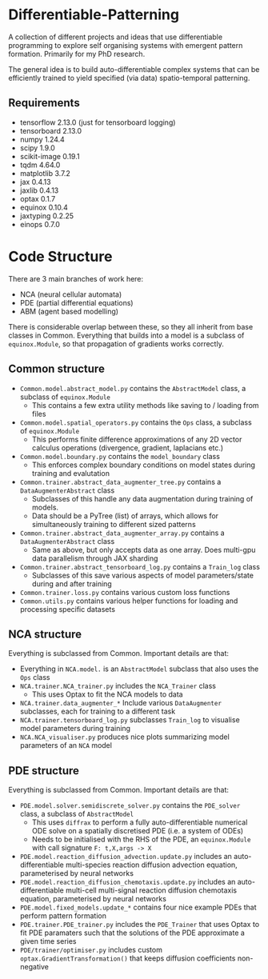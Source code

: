 # Differentiable-Patterning
A collection of different projects and ideas that use differentiable programming to explore self organising systems with emergent pattern formation. Primarily for my PhD research. 

The general idea is to build auto-differentiable complex systems that can be efficiently trained to yield specified (via data) spatio-temporal patterning.

## Requirements 
 - tensorflow 2.13.0 (just for tensorboard logging)
 - tensorboard 2.13.0
 - numpy 1.24.4
 - scipy 1.9.0
 - scikit-image 0.19.1
 - tqdm 4.64.0
 - matplotlib 3.7.2
 - jax 0.4.13
 - jaxlib 0.4.13
 - optax 0.1.7
 - equinox 0.10.4
 - jaxtyping 0.2.25
 - einops 0.7.0


# Code Structure
There are 3 main branches of work here: 
 - NCA (neural cellular automata)
 - PDE (partial differential equations)
 - ABM (agent based modelling)

There is considerable overlap between these, so they all inherit from base classes in Common. Everything that builds into a model is a subclass of ```equinox.Module```, so that propagation of gradients works correctly.
## Common structure
- ```Common.model.abstract_model.py``` contains the ```AbstractModel``` class, a subclass of ```equinox.Module```
  - This contains a few extra utility methods like saving to / loading from files
- ```Common.model.spatial_operators.py``` contains the ```Ops``` class, a subclass of ```equinox.Module```
  - This performs finite difference approximations of any 2D vector calculus operations (divergence, gradient, laplacians etc.)
- ```Common.model.boundary.py``` contains the ```model_boundary``` class
  - This enforces complex boundary conditions on model states during training and evalutation
- ```Common.trainer.abstract_data_augmenter_tree.py``` contains a ```DataAugmenterAbstract``` class
  - Subclasses of this handle any data augmentation during training of models.
  - Data should be a PyTree (list) of arrays, which allows for simultaneously training to different sized patterns
- ```Common.trainer.abstract_data_augmenter_array.py``` contains a ```DataAugmenterAbstract``` class
  - Same as above, but only accepts data as one array. Does multi-gpu data parallelism through JAX sharding
- ```Common.trainer.abstract_tensorboard_log.py``` contains a ```Train_log``` class
  - Subclasses of this save various aspects of model parameters/state during and after training
- ```Common.trainer.loss.py``` contains various custom loss functions
- ```Common.utils.py``` contains various helper functions for loading and processing specific datasets

## NCA structure
Everything is subclassed from Common. Important details are that:
- Everything in ```NCA.model.``` is an ```AbstractModel``` subclass that also uses the ```Ops``` class
- ```NCA.trainer.NCA_trainer.py``` includes the ```NCA_Trainer``` class
  - This uses Optax to fit the NCA models to data
- ```NCA.trainer.data_augmenter_*``` Include various ```DataAugmenter``` subclasses, each for training to a different task 
- ```NCA.trainer.tensorboard_log.py``` subclasses ```Train_log``` to visualise model parameters during training
- ```NCA.NCA_visualiser.py``` produces nice plots summarizing model parameters of an ```NCA``` model

## PDE structure
Everything is subclassed from Common. Important details are that:
- ```PDE.model.solver.semidiscrete_solver.py``` contains the ```PDE_solver``` class, a subclass of ```AbstractModel```
  - This uses ```diffrax``` to perform a fully auto-differentiable numerical ODE solve on a spatially discretised PDE (i.e. a system of ODEs)
  - Needs to be initialised with the RHS of the PDE, an ```equinox.Module``` with call signature ```F: t,X,args -> X```  
- ```PDE.model.reaction_diffusion_advection.update.py``` includes an auto-differentiable multi-species reaction diffusion advection equation, parameterised by neural networks
- ```PDE.model.reaction_diffusion_chemotaxis.update.py``` includes an auto-differentiable multi-cell multi-signal reaction diffusion chemotaxis equation, parameterised by neural networks
- ```PDE.model.fixed_models.update_*``` contains four nice example PDEs that perform pattern formation
- ```PDE.trainer.PDE_trainer.py``` includes the ```PDE_Trainer``` that uses Optax to fit PDE paramaters such that the solutions of the PDE approximate a given time series
- ```PDE/trainer/optimiser.py``` includes custom ```optax.GradientTransformation()``` that keeps diffusion coefficients non-negative
  
